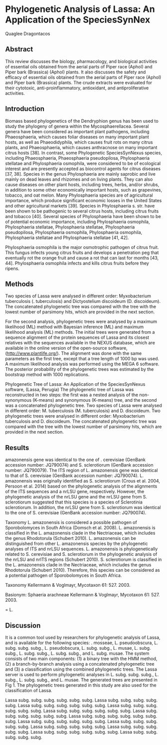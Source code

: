 # Phylogenetic Analysis of Lassa: An Application of the SpeciesSynNex
Quaglee Dragontacos


## Abstract
This review discusses the biology, pharmacology, and biological activities of essential oils obtained from the aerial parts of Piper race (Aphol) and Piper bark (Brassica) (Aphol) plants. It also discusses the safety and efficacy of essential oils obtained from the aerial parts of Piper race (Aphol) and Piper bark (Brassica) plants. The crude extracts were evaluated for their cytotoxic, anti-proinflammatory, antioxidant, and antiproliferative activities.


## Introduction

Biomass based phylogenetics of the Dendryphion genus has been used to study the phylogeny of genera within the Mycosphaerellacea. Several genera have been considered as important plant pathogens, including Phaeosphaeria, which causes foliar diseases on many important plant hosts, as well as Phaeodidyphila, which causes fruit rots on many citrus plants, and Phaeosphaeria, which causes anthracnose on many important citrus hosts [38]. In contrast, some Phylogenetic SpeciesSynNexus species, including Phaeosphaeria, Phaeosphaeria pseudopilosa, Phylosphaeria stellatae and Phylosphaeria osmophila, were considered to be of ecological interest and are presently accepted as biocontrol agents for citrus diseases [37, 38]. Species in the genus Phylosphaeria are mainly saprobic and live mainly on dead leaves and rhizomes and on living plants. They can also cause diseases on other plant hosts, including trees, herbs, and/or shrubs, in addition to some other economically important hosts, such as grapevines, tobacco, and oat melon. Many Phylosphaeria species are of agricultural importance, which produce significant economic losses in the United States and other agricultural markets [39]. Species in Phylosphaeria s. str. have been shown to be pathogenic to several citrus hosts, including citrus fruits and tobacco [40]. Several species of Phylosphaeria have been shown to be of potential economic importance, including Phylosphaeria osmophila, Phylosphaeria stellatae, Phylosphaeria stellatae, Phylosphaeria pseudopilosa, Phylosphaeria osmophila, Phylosphaeria osmophila, Phylosphaeria stellatae and Phylosphaeria stellatae [41, 42].

Phylosphaeria osmophila is the major osmotrophic pathogen of citrus fruit. This fungus infects young citrus fruits and develops a penetration peg that eventually rot the orange fruit and cause a rot that can last for months [43, 44]. Phylosphaeria osmophila infects and kills citrus fruits before they ripens.


## Methods
Two species of Lassa were analysed in different order: Myxobacterium tuberculosis (. tuberculosis) and Dictyostelium discoideum (D. discoideum). The concatenated phylogenetic tree was compared with the tree with the lowest number of parsimony hits, which are provided in the next section.

For the second analysis, phylogenetic trees were analysed by a maximum likelihood (ML) method with Bayesian inference (ML) and maximum likelihood analysis (ML) methods. The initial trees were generated from a sequence alignment of the protein sequences of Lassa and its closest relatives with the sequences available in the NEXUS database, which are available in the online version of the open-source software, (http://www.plantlife.org/). The alignment was done with the same parameters as the first tree, except that a tree length of 1000 bp was used. A maximum likelihood analysis was performed using the MEGA 6 software. The posterior probability of the phylogenetic trees was estimated by the bootstrap method with 1000 replications.

Phylogenetic Tree of Lassa: An Application of the SpeciesSynNexus software, (Lassa, Perugia)
The phylogenetic tree of Lassa was reconstructed in two steps: the first was a nested analysis of the non-synonymous (K-means) and synonymous (K-means) tree, and the second was a concatenated phylogenetic tree. Two species of Lassa were analysed in different order: M. tuberculosis (M. tuberculosis) and D. discoideum. Two phylogenetic trees were analysed in different order: Myxobacterium tuberculosis and D. discoideum. The concatenated phylogenetic tree was compared with the tree with the lowest number of parsimony hits, which are provided in the next section.


## Results
amazonensis gene was identical to the one of . cerevisiae (GenBank accession number: JQ790074) and S. sclerotiorum (GenBank accession number: JQ790079). The ITS region of L. amazonensis gene was identical to that of S. cerevisiae (GenBank accession number: JQ790074). L. amazonensis was originally identified as S. sclerotiorum (Crous et al. 2004, Persoon et al. 2014) based on the phylogenetic analysis of the alignments of the ITS sequences and a nrLSU gene, respectively. However, the phylogenetic analysis of the nrLSU gene and the nrLSU gene from S. sclerotiorum suggested that this species is a species of Sclerotinia sclerotiorum. In addition, the nrLSU gene from S. sclerotiorum was identical to the one of S. cerevisiae (GenBank accession number: JQ790074).

Taxonomy
L. amazonensis is considered a possible pathogen of Sporobolomyces in South Africa (Domsch et al. 2008). L. amazonensis is classified in the L. amazonensis clade in the Nectriaceae, which includes the genus Rhodotorula (Schubert 2010). L. amazonensis can be distinguished from other L. amazonensis species by the phylogenetic analyses of ITS and nrLSU sequences. L. amazonensis is phylogenetically related to S. cerevisiae and S. sclerotiorum in the phylogenetic analysis of the nrLSU and nrITS regions (Schubert 2010). S. sclerotiorum is classified in the L. amazonensis clade in the Nectriaceae, which includes the genus Rhodotorula (Schubert 2010). Therefore, this species can be considered as a potential pathogen of Sporobolomyces in South Africa.

Taxonomy
Kellermann & Voglmayr, Mycotaxon 61: 527. 2003.

Basionym: Sphaeria arachneae Kellermann & Voglmayr, Mycotaxon 61: 527. 2003.

= L.


## Discussion
It is a common tool used by researchers for phylogenetic analysis of Lassa, and is available for the following species: . mosseae, L. pseudoobscura, L. subg. subg. subg., L. pseudobscura, L. subg. subg., L. musae, L. subg. subg., L. subg. subg., L. subg. subg., and L. subg. musae. The system consists of two main components: (1) a binary tree with the HMM method, (2) a branch-by-branch analysis using a concatenated phylogenetic tree and (3) a classification using the combined phylogenetic trees. The Lassa server is used to perform phylogenetic analyses in L. subg. subg. subg., L. subg., L. subg. subg., and L. musae. The generated trees are presented in Fig 1. The phylogenetic trees generated in this study are also used for the classification of Lassa.

Lassa subg. subg. subg. subg. subg. subg. Lassa subg. subg. subg. subg. subg. Lassa subg. subg. subg. subg. subg. subg. Lassa subg. subg. subg. subg. subg. subg. Lassa subg. subg. subg. subg. subg. subg. Lassa subg. subg. subg. subg. subg. subg. Lassa subg. subg. subg. subg. subg. subg. subg. Lassa subg. subg. subg. subg. subg. subg. Lassa subg. subg. subg. subg. subg. Lassa subg. subg. subg. subg. subg. Lassa subg. subg. subg. subg. subg. Lassa subg. subg. subg. subg. subg. subg. Lassa subg. subg. subg. subg. subg.

